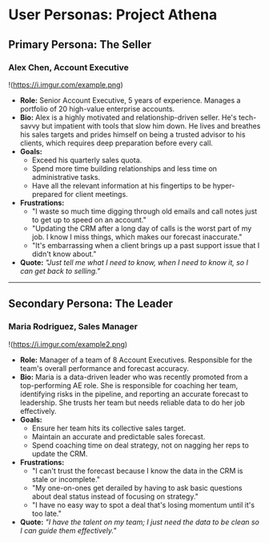 # User Personas: Project Athena

## Primary Persona: The Seller

### Alex Chen, Account Executive

!(https://i.imgur.com/example.png)

* **Role:** Senior Account Executive, 5 years of experience. Manages a portfolio of 20 high-value enterprise accounts.
* **Bio:** Alex is a highly motivated and relationship-driven seller. He's tech-savvy but impatient with tools that slow him down. He lives and breathes his sales targets and prides himself on being a trusted advisor to his clients, which requires deep preparation before every call.
* **Goals:**
    * Exceed his quarterly sales quota.
    * Spend more time building relationships and less time on administrative tasks.
    * Have all the relevant information at his fingertips to be hyper-prepared for client meetings.
* **Frustrations:**
    * "I waste so much time digging through old emails and call notes just to get up to speed on an account."
    * "Updating the CRM after a long day of calls is the worst part of my job. I know I miss things, which makes our forecast inaccurate."
    * "It's embarrassing when a client brings up a past support issue that I didn't know about."
* **Quote:** *"Just tell me what I need to know, when I need to know it, so I can get back to selling."*

---

## Secondary Persona: The Leader

### Maria Rodriguez, Sales Manager

!(https://i.imgur.com/example2.png)

* **Role:** Manager of a team of 8 Account Executives. Responsible for the team's overall performance and forecast accuracy.
* **Bio:** Maria is a data-driven leader who was recently promoted from a top-performing AE role. She is responsible for coaching her team, identifying risks in the pipeline, and reporting an accurate forecast to leadership. She trusts her team but needs reliable data to do her job effectively.
* **Goals:**
    * Ensure her team hits its collective sales target.
    * Maintain an accurate and predictable sales forecast.
    * Spend coaching time on deal strategy, not on nagging her reps to update the CRM.
* **Frustrations:**
    * "I can't trust the forecast because I know the data in the CRM is stale or incomplete."
    * "My one-on-ones get derailed by having to ask basic questions about deal status instead of focusing on strategy."
    * "I have no easy way to spot a deal that's losing momentum until it's too late."
* **Quote:** *"I have the talent on my team; I just need the data to be clean so I can guide them effectively."*
